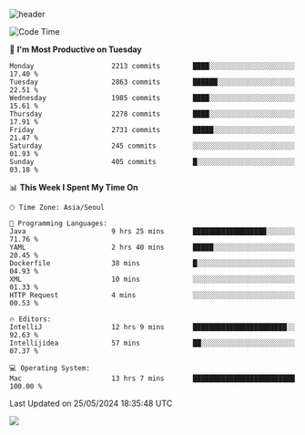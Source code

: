 ![header](https://capsule-render.vercel.app/api?type=Egg&color=timeAuto&height=300&section=header&text=PoPo&fontSize=90&animation=fadeIn)

  <!--START_SECTION:waka-->
![Code Time](http://img.shields.io/badge/Code%20Time-1%2C629%20hrs-blue)

📅 **I'm Most Productive on Tuesday** 

```text
Monday                   2213 commits        ████░░░░░░░░░░░░░░░░░░░░░   17.40 % 
Tuesday                  2863 commits        ██████░░░░░░░░░░░░░░░░░░░   22.51 % 
Wednesday                1985 commits        ████░░░░░░░░░░░░░░░░░░░░░   15.61 % 
Thursday                 2278 commits        ████░░░░░░░░░░░░░░░░░░░░░   17.91 % 
Friday                   2731 commits        █████░░░░░░░░░░░░░░░░░░░░   21.47 % 
Saturday                 245 commits         ░░░░░░░░░░░░░░░░░░░░░░░░░   01.93 % 
Sunday                   405 commits         █░░░░░░░░░░░░░░░░░░░░░░░░   03.18 % 
```


📊 **This Week I Spent My Time On** 

```text
🕑︎ Time Zone: Asia/Seoul

💬 Programming Languages: 
Java                     9 hrs 25 mins       ██████████████████░░░░░░░   71.76 % 
YAML                     2 hrs 40 mins       █████░░░░░░░░░░░░░░░░░░░░   20.45 % 
Dockerfile               38 mins             █░░░░░░░░░░░░░░░░░░░░░░░░   04.93 % 
XML                      10 mins             ░░░░░░░░░░░░░░░░░░░░░░░░░   01.33 % 
HTTP Request             4 mins              ░░░░░░░░░░░░░░░░░░░░░░░░░   00.53 % 

🔥 Editors: 
IntelliJ                 12 hrs 9 mins       ███████████████████████░░   92.63 % 
Intellijidea             57 mins             ██░░░░░░░░░░░░░░░░░░░░░░░   07.37 % 

💻 Operating System: 
Mac                      13 hrs 7 mins       █████████████████████████   100.00 % 
```


 Last Updated on 25/05/2024 18:35:48 UTC
<!--END_SECTION:waka-->



<img src="https://capsule-render.vercel.app/api?type=Egg&color=timeAuto&height=300&section=footer&text=PoPo&fontSize=90&animation=fadeIn&reversal=true" />

